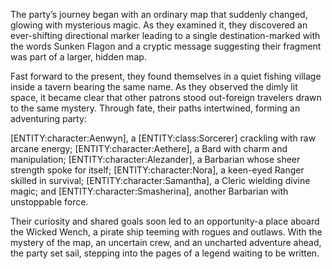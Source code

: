 <p>The party’s journey began with an ordinary map that suddenly changed, glowing with mysterious magic. As they examined it, they discovered an ever-shifting directional marker leading to a single destination-marked with the words Sunken Flagon and a cryptic message suggesting their fragment was part of a larger, hidden map.</p>

<p>Fast forward to the present, they found themselves in a quiet fishing village inside a tavern bearing the same name. As they observed the dimly lit space, it became clear that other patrons stood out-foreign travelers drawn to the same mystery. Through fate, their paths intertwined, forming an adventuring party: </p>

<p>[ENTITY:character:Aenwyn], a [ENTITY:class:Sorcerer] crackling with raw arcane energy; [ENTITY:character:Aethere], a Bard with charm and manipulation; [ENTITY:character:Alezander], a Barbarian whose sheer strength spoke for itself; [ENTITY:character:Nora], a keen-eyed Ranger skilled in survival; [ENTITY:character:Samantha], a Cleric wielding divine magic; and [ENTITY:character:Smasherina], another Barbarian with unstoppable force.</p>

<p>Their curiosity and shared goals soon led to an opportunity-a place aboard the Wicked Wench, a pirate ship teeming with rogues and outlaws. With the mystery of the map, an uncertain crew, and an uncharted adventure ahead, the party set sail, stepping into the pages of a legend waiting to be written.</p>
